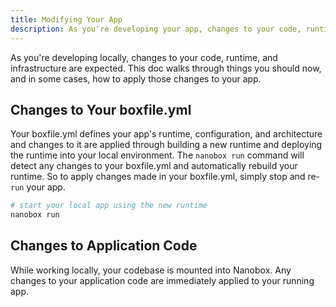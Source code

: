 ```yaml
---
title: Modifying Your App
description: As you're developing your app, changes to your code, runtime, and infrastructure are expected. Nanobox makes applying these changes simple.
---
```


As you're developing locally, changes to your code, runtime, and infrastructure are expected. This doc walks through things you should now, and in some cases, how to apply those changes to your app.

## Changes to Your boxfile.yml
Your boxfile.yml defines your app's runtime, configuration, and architecture and changes to it are applied through building a new runtime and deploying the runtime into your local environment. The `nanobox run` command will detect any changes to your boxfile.yml and automatically rebuild your runtime. So to apply changes made in your boxfile.yml, simply stop and re-`run` your app.

```bash
# start your local app using the new runtime
nanobox run
```

## Changes to Application Code
While working locally, your codebase is mounted into Nanobox. Any changes to your application code are immediately applied to your running app.
